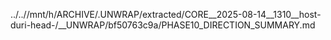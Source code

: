 ../..//mnt/h/ARCHIVE/.UNWRAP/extracted/CORE__2025-08-14__1310__host-duri-head-/__UNWRAP/bf50763c9a/PHASE10_DIRECTION_SUMMARY.md